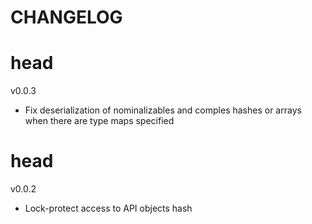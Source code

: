 CHANGELOG
=========

head
====

v0.0.3

  * Fix deserialization of nominalizables and comples hashes or arrays when there are type maps specified

head
====

v0.0.2

  * Lock-protect access to API objects hash

